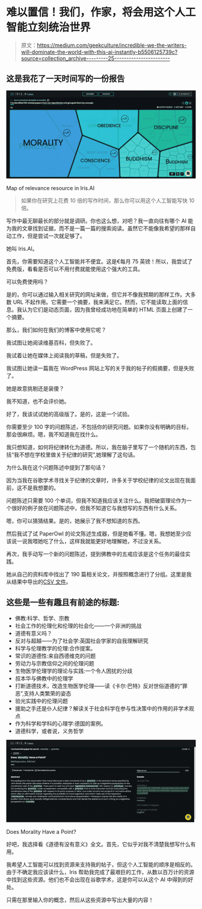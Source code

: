 # 难以置信！我们，作家，将会用这个人工智能立刻统治世界

> 原文：<https://medium.com/geekculture/incredible-we-the-writers-will-dominate-the-world-with-this-ai-instantly-b5506125739c?source=collection_archive---------25----------------------->

## 这是我花了一天时间写的一份报告

![](img/195314b783fafa225a68628d9a849a8c.png)

Map of relevance resource in Iris.AI

> 如果你在研究上花费 10 倍的写作时间，那么你可以用这个人工智能写快 10 倍。

写作中最无聊最长的部分就是调研。你也这么想，对吧？我一直向往有哪个 AI 能为我的文章找到证据，而不是一篇一篇的搜索阅读。虽然它不能像我希望的那样自动工作，但是尝试一次就足够了。

她叫 Iris.AI。

首先，你需要知道这个人工智能并不便宜。这是€每月 75 英镑！所以，我尝试了免费版，看看是否可以不用付费就能使用这个强大的工具。

可以免费使用吗？

是的，你可以通过输入相关研究的网址来做，但它并不像我预期的那样工作。大多数 URL 不起作用。它需要一个摘要，我来满足它。然而，它不能读取上面的信息。我认为它们是动态页面，因为我曾经成功地在简单的 HTML 页面上创建了一个摘要。

那么，我们如何在我们的博客中使用它呢？

我试图让她阅读维基百科，但失败了。

我试着让她在媒体上阅读我的草稿，但是失败了。

我试图让她读一篇我在 WordPress 网站上写的关于我的帖子的假摘要，但是失败了。

她是故意挑剔还是装傻？

我不知道，也不会评价她。

好了，我该试试她的高级版了。是的，这是一个试验。

你需要至少 100 字的问题陈述，不包括你的研究问题。如果你没有明确的目标，那会很麻烦。嗯，我不知道我在找什么。

我只想知道，如何将纪律转化为道德。所以，我在脑子里写了一个随机的东西，包括“我不想在学校里做关于纪律的研究”,她理解了这句话。

为什么我在这个问题陈述中提到了那句话？

因为当我在谷歌学术寻找关于纪律的文章时，许多关于学校纪律的论文出现在我面前，这不是我想要的。

问题陈述只需要 100 个单词，但我不知道我应该关注什么。我把破窗理论作为一个很好的例子放在问题陈述中，但我不知道它与我想写的东西有什么关系。

嗯，你可以猜猜结果。是的，她展示了我不想知道的东西。

然后我试了试 PaperOwl 的论文陈述生成器，但是她看不懂。嗯，我想她至少应该说一说我喂她吃了什么，这样我就能更好地理解她，不过没关系。

再次，我手动写一个新的问题陈述，提到佛教中的五戒应该是这个任务的最佳实践。

她从自己的资料库中找出了 190 篇相关论文，并按照概念进行了分组。这里是我从结果中导出的[CSV 文件](https://icedrive.net/0/94cEVDE69Y)。

## 这些是一些有趣且有前途的标题:

*   佛教:科学、哲学、宗教
*   社会工作的伦理化和伦理的社会化――一个非洲的挑战
*   道德有意义吗？
*   反对与超越——为了社会学:英国社会学家的自我理解研究
*   科学与伦理教学的伦理:合作提案。
*   常识的道德性:来自西德维克的问题
*   劳动力与宗教信仰之间的伦理问题
*   生物医学伦理学的理论与实践:一个令人困扰的分歧
*   叔本华与佛教中的伦理学
*   打断道德技术，改造生物医学伦理——读《卡尔·巴特》反对世俗道德的“罪恶”,支持人类繁荣的姿态
*   验光实践中的伦理问题
*   援助之手还是仆人纪律？解读关于社会科学在参与性决策中的作用的非学术观点
*   作为科学和学科的心理学:德国的案例。
*   道德科学，或者说，义务哲学

![](img/60987c7eb9e7e531010defa83ae5777f.png)

Does Morality Have a Point?

好吧，我选择看《道德有没有意义》全文。首先，它似乎对我不清楚我想写什么有用。

我希望人工智能可以找到资源来支持我的帖子，但这个人工智能的顺序是相反的。由于不确定我应该读什么，Iris 帮助我完成了最艰巨的工作，从数以百万计的资源中找到这些资源。他们也不会出现在谷歌学术，这是你可以从这个 AI 中得到的好处。

只需在那里输入你的概念，然后从这些资源中写出大量的内容！